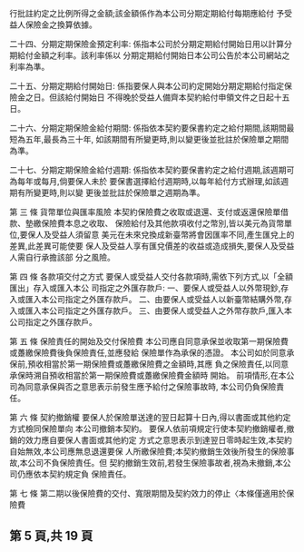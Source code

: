 行批註約定之比例所得之金額;該金額係作為本公司分期定期給付每期應給付 予受益人保險金之換算依據。 

二十四、分期定期保險金預定利率: 
係指本公司於分期定期給付開始日用以計算分期給付金額之利率。該利率係以 分期定期給付開始日本公司公告於本公司網站之利率為準。 

二十五、分期定期給付開始日: 
係指要保人與本公司約定開始分期定期給付指定保險金之日。但該給付開始日 不得晚於受益人備齊本契約給付申領文件之日起十五日。 

二十六、分期定期保險金給付期間: 
係指依本契約要保書約定之給付期間,該期間最短為五年,最長為三十年, 如該期間有所變更時,則以變更後並批註於保險單之期間為準。 

二十七、分期定期保險金給付週期: 
係指依本契約要保書約定之給付週期,該週期可為每年或每月,倘要保人未於 要保書選擇給付週期時,以每年給付方式辦理,如該週期有所變更時,則以變 更後並批註於保險單之週期為準。 

第 三 條 貨幣單位與匯率風險 本契約保險費之收取或退還、支付或返還保險單借款、墊繳保險費本息之收取、 保險給付及其他款項收付之幣別,皆以美元為貨幣單位,要保人及受益人須留意 美元在未來兌換成新臺幣將會因匯率不同,產生匯兌上的差異,此差異可能使要 保人及受益人享有匯兌價差的收益或造成損失,要保人及受益人需自行承擔該部 分之風險。 

第 四 條 各款項交付之方式 要保人或受益人交付各款項時,需依下列方式,以「全額匯出」存入或匯入本公 司指定之外匯存款戶: 一、要保人或受益人以外幣現鈔,存入或匯入本公司指定之外匯存款戶。 二、由要保人或受益人以新臺幣結購外幣,存入或匯入本公司指定之外匯存款戶。 三、由要保人或受益人之外幣存款戶,匯入本公司指定之外匯存款戶。 

第 五 條 保險責任的開始及交付保險費 本公司應自同意承保並收取第一期保險費或躉繳保險費後負保險責任,並應發給 保險單作為承保的憑證。 本公司如於同意承保前,預收相當於第一期保險費或躉繳保險費之金額時,其應 負之保險責任,以同意承保時溯自預收相當於第一期保險費或躉繳保險費金額時 開始。 前項情形,在本公司為同意承保與否之意思表示前發生應予給付之保險事故時, 本公司仍負保險責任。 

第 六 條 契約撤銷權 要保人於保險單送達的翌日起算十日內,得以書面或其他約定方式檢同保險單向 本公司撤銷本契約。 要保人依前項規定行使本契約撤銷權者,撤銷的效力應自要保人書面或其他約定 方式之意思表示到達翌日零時起生效,本契約自始無效,本公司應無息退還要保 人所繳保險費;本契約撤銷生效後所發生的保險事故,本公司不負保險責任。但 契約撤銷生效前,若發生保險事故者,視為未撤銷,本公司仍應依本契約規定負 保險責任。 

第 七 條 第二期以後保險費的交付、寬限期間及契約效力的停止〈本條僅適用於保險費

## 第 5 頁,共 19 頁
